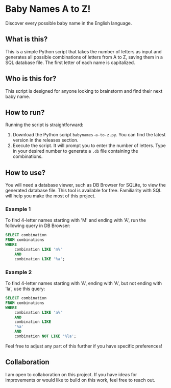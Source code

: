 # Baby Names A to Z!

Discover every possible baby name in the English language.

## What is this?
This is a simple Python script that takes the number of letters as input and generates all possible combinations of letters from A to Z, saving them in a SQL database file. The first letter of each name is capitalized.

## Who is this for?
This script is designed for anyone looking to brainstorm and find their next baby name.

## How to run?
Running the script is straightforward:
1. Download the Python script `babynames-a-to-z.py`. You can find the latest version in the releases section.
2. Execute the script. It will prompt you to enter the number of letters. Type in your desired number to generate a `.db` file containing the combinations.

## How to use?
You will need a database viewer, such as DB Browser for SQLite, to view the generated database file. This tool is available for free. Familiarity with SQL will help you make the most of this project.

### Example 1
To find 4-letter names starting with 'M' and ending with 'A', run the following query in DB Browser:
```sql
SELECT combination 
FROM combinations 
WHERE 
    combination LIKE 'm%' 
    AND 
    combination LIKE '%a';
```
### Example 2
To find 4-letter names starting with 'A', ending with 'A', but not ending with 'la', use this query:
```sql
SELECT combination 
FROM combinations 
WHERE 
	combination LIKE 'a%' 
	AND 
	combination LIKE 
	'%a' 
	AND 
	combination NOT LIKE '%la';
```
Feel free to adjust any part of this further if you have specific preferences!

## Collaboration
I am open to collaboration on this project. If you have ideas for improvements or would like to build on this work, feel free to reach out.
